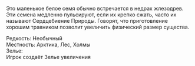 Это маленькое белое семя обычно встречается в недрах жлезодрев. Эти семена медленно пульсируют, если их крепко сжать, часто их называют Сердцебиение Природы. Говорят, что приготовление хорошим травником позволит увеличить физический размер существа.

Редкость: Необычный<br>
Местность: Арктика, Лес, Холмы<br>
Зелье:<br>
Игрок создаёт Зелье увеличения